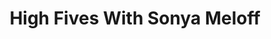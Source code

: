 ﻿---
title: High Fives With Sonya Meloff
description: Today on the Prospecting Podcast, we sat down with the Sales Talent Agency's cofounder, Sonya Meloff to talk about her start in prospecting selling at Monster.com, and how she's built her empire around sales and recruiting.
coverImage: ./img/podcast/podcast-image-10.jpg
refLink: ter.li/5gmtrd

audioLinks: https://w.soundcloud.com/player/?url=https%3A%2F%2Fapi.soundcloud.com%2Ftracks%2F431647311&amp;auto_play=false&amp;show_artwork=true&amp;visual=true&amp;origin=twitter
webImage: ./img/podcast/video-img/image-10.png
---